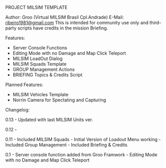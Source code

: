 PROJECT MILSIM TEMPLATE

Author: Groo (Virtual MILSIM Brasil Cpl.Andrade)
E-Mail: ribeiro1981@gmail.com
This is intended for community use only and third-party scripts have credits in the mission Briefing.

Features:
- Server Console Functions
- Editing Mode with no Damage and Map Click Teleport
- MILSIM LoadOut Dialog
- MILSIM Squads Template
- GROUP Management Actions
- BRIEFING Topics & Credits Script

Planned Features:

- MILSIM Vehicles Template
- Norrin Camera for Spectating and Capturing



Changelog:

0.13 - Updated with last MILSIM Units ver.

0.12 - 

0.11 - Included MILSIM Squads
	 - Initial Version of Loadout Menu working
	 - Included Group Management
	 - Included Briefing & Credits

0.1 - Server console function added from Groo Framwork
	- Editing Mode with no Damage and Map Click Teleport
	
